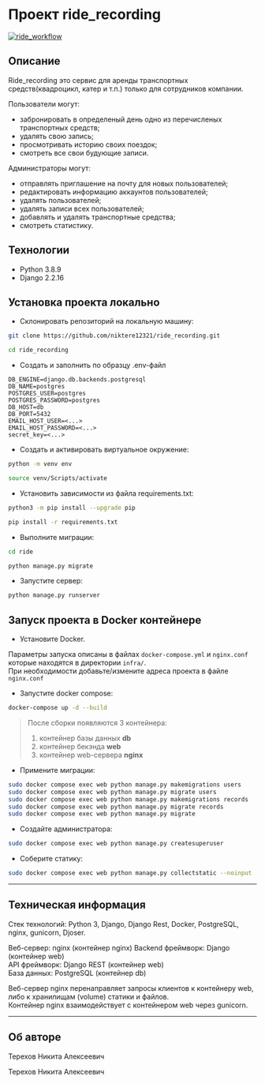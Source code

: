 # Проект ride_recording
[![ride_workflow](https://github.com/niktere12321/ride_recording/actions/workflows/ride_workflow.yml/badge.svg)](https://github.com/niktere12321/ride_recording/actions/workflows/ride_workflow.yml)

## Описание

Ride_recording это сервис для аренды транспортных средств(квадроцикл, катер и т.п.) только для сотрудников компании.

Пользователи могут:
- забронировать в определеный день одно из перечисленых транспортных средств;
- удалять свою запись;
- просмотривать историю своих поездок;
- смотреть все свои будующие записи.

Администраторы могут:
- отправлять приглашение на почту для новых пользователей;
- редактировать информацию аккаунтов пользователей;
- удалять пользователей;
- удалять записи всех пользователей;
- добавлять и удалять транспортные средства;
- смотреть статистику.

## Технологии
- Python 3.8.9
- Django 2.2.16

## Установка проекта локально

* Склонировать репозиторий на локальную машину:
```bash
git clone https://github.com/niktere12321/ride_recording.git
```
```bash
cd ride_recording
```

- Создать и заполнить по образцу .env-файл
```
DB_ENGINE=django.db.backends.postgresql
DB_NAME=postgres
POSTGRES_USER=postgres
POSTGRES_PASSWORD=postgres
DB_HOST=db
DB_PORT=5432
EMAIL_HOST_USER=<...>
EMAIL_HOST_PASSWORD=<...>
secret_key=<...>
```

* Cоздать и активировать виртуальное окружение:

```bash
python -m venv env
```

```bash
source venv/Scripts/activate
```

* Установить зависимости из файла requirements.txt:

```bash
python3 -m pip install --upgrade pip
```
```bash
pip install -r requirements.txt
```

* Выполните миграции:
```bash
cd ride
```
```bash
python manage.py migrate
```

* Запустите сервер:
```bash
python manage.py runserver
```

## Запуск проекта в Docker контейнере
* Установите Docker.

Параметры запуска описаны в файлах `docker-compose.yml` и `nginx.conf` которые находятся в директории `infra/`.  
При необходимости добавьте/измените адреса проекта в файле `nginx.conf`

* Запустите docker compose:
```bash
docker-compose up -d --build
```  
  > После сборки появляются 3 контейнера:
  > 1. контейнер базы данных **db**
  > 2. контейнер бекэнда **web**
  > 3. контейнер web-сервера **nginx**
* Примените миграции:
```bash
sudo docker compose exec web python manage.py makemigrations users
sudo docker compose exec web python manage.py migrate users
sudo docker compose exec web python manage.py makemigrations records
sudo docker compose exec web python manage.py migrate records
sudo docker compose exec web python manage.py migrate
```
* Создайте администратора:
```bash
sudo docker compose exec web python manage.py createsuperuser
```
* Соберите статику:
```bash
sudo docker compose exec web python manage.py collectstatic --noinput
```

---
## Техническая информация

Стек технологий: Python 3, Django, Django Rest, Docker, PostgreSQL, nginx, gunicorn, Djoser.

Веб-сервер: nginx (контейнер nginx)
Backend фреймворк: Django (контейнер web)  
API фреймворк: Django REST (контейнер web)  
База данных: PostgreSQL (контейнер db)

Веб-сервер nginx перенаправляет запросы клиентов к контейнеру web, либо к хранилищам (volume) статики и файлов.  
Контейнер nginx взаимодействует с контейнером web через gunicorn.  

---
## Об авторе

Терехов Никита Алексеевич

Терехов Никита Алексеевич